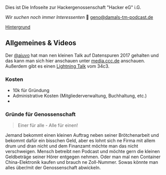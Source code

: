 Dies ist Die Infoseite zur Hackergenossenschaft "Hacker eG" i.G.

*Wir suchen noch immer Interessenten* 
:postbox: geno@damals-tm-podcast.de

[Hintergrund](https://coop.therojam.space/wiki/Hintergrund)

## Allgemeines & Videos 

Der [@ajuvo](https://chaos.social/@ajuvo) hat man nen kleinen Talk auf Datenspuren 2017 gehalten und das kann man sich hier anschauen unter [media.ccc.de](https://media.ccc.de/v/DS2017-8659-hacker_eg) anschauen.
Außerdem gibt es einen [Lightning Talk](https://media.ccc.de/v/34c3-9256-lightning_talks_day_2#t=2722) vom 34c3.
### Kosten
- 10k für Gründung
- Administrative Kosten (Mitgliederverwaltung, Buchhaltung, etc.)
- 


### Gründe für Genossenschaft
> Einer für alle - Alle für einen!

Jemand bekommt einen kleinen Auftrag neben seiner Brötchenarbeit   und bekommt dafür ein bisschen Geld, aber es lohnt sich ne Firma mit allem drum und dran nicht und dem Finanzamt möchte man das nicht verschweigen.
Mensch betreibt nen Podcast und möchte gern die kleinen Geldbeträge seiner Hörer entgegen nehmen.
Oder man mal nen Container China-Elektronik kaufen und brauch ne Zoll-Nummer.
Sowas könnte man alles über/mit der Genossenschaft abwickeln.